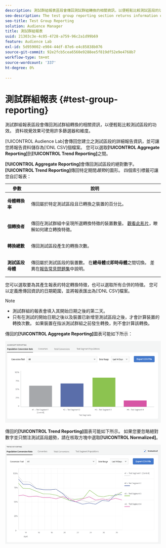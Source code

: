 ```yaml
---
description: 測試群組報表區段會傳回測試群組轉換的相關資訊，以便輕鬆比較測試區段的功效。 資料視覺效果可使用許多篩選器和維度。
seo-description: The test group reporting section returns information on test group conversions, allowing an easy comparison of test segment efficacy. Numerous filters and dimensions are available for data visualization.
seo-title: Test Group Reporting
solution: Audience Manager
title: 測試群組報表
uuid: 21303c3e-4c05-4728-a759-96c2a1d99b69
feature: Audience Lab
exl-id: 5d959002-e904-44df-87e6-e4c85838b076
source-git-commit: 92e2fcb5cea6560e9288ee5f819df52e9e4768b7
workflow-type: tm+mt
source-wordcount: '337'
ht-degree: 0%

---
```


# 測試群組報表 {#test-group-reporting}

測試群組報表區段會傳回測試群組轉換的相關資訊，以便輕鬆比較測試區段的功效。 資料視覺效果可使用許多篩選器和維度。

[!UICONTROL Audience Lab]會傳回您建立之測試區段的詳細報告資訊，並可讓您將報告資料儲存為[!DNL CSV]個檔案。 您可以選取&#x200B;**[!UICONTROL Aggregate Reporting]**&#x200B;到&#x200B;**[!UICONTROL Trend Reporting]**&#x200B;之間。

**[!UICONTROL Aggregate Reporting]**&#x200B;會傳回測試區段的絕對數字。 **[!UICONTROL Trend Reporting]**&#x200B;傳回特定期間&#x200B;*趨勢*&#x200B;的圖形。 四個索引標籤可讓您自訂報表：

<table id="table_446384AE9A36408A9C570CB7DB72C3D6"> 
 <thead> 
  <tr> 
   <th colname="col1" class="entry"> 參數 </th> 
   <th colname="col2" class="entry"> 說明 </th> 
  </tr> 
 </thead>
 <tbody> 
  <tr> 
   <td colname="col1"> <p> <b><span class="uicontrol">母體轉換率</span></b> </p> </td> 
   <td colname="col2"> <p>傳回屬於特定測試區段且已轉換之裝置的百分比。 </p> </td> 
  </tr> 
  <tr> 
   <td colname="col1"> <p> <b><span class="uicontrol">個轉換者</span></b> </p> </td> 
   <td colname="col2"> <p>傳回在測試群組中呈現所選轉換特徵的裝置數量。 <a href="https://helpx.adobe.com/audience-manager/kt/using/creating-conversion-traits-feature-video-use.html" format="https" scope="external">觀看此影片</a>，瞭解如何建立轉換特徵。 </p> </td> 
  </tr> 
  <tr> 
   <td colname="col1"> <p> <b><span class="uicontrol">轉換總數</span></b> </p> </td> 
   <td colname="col2"> <p>傳回測試區段產生的轉換次數。 </p> </td> 
  </tr> 
  <tr> 
   <td colname="col1"> <p> <b><span class="uicontrol">測試區段母體</span></b> </p> </td> 
   <td colname="col2"> <p>傳回屬於測試區段的裝置數。 在<b><span class="uicontrol">總母體</span></b>或<b><span class="uicontrol">即時母體</span></b>之間切換。 差異在<a href="../../faq/faq-reporting.md">報告常見問題集</a>中說明。 </p> </td>
  </tr>
 </tbody>
</table>

您可以選取要為其產生報表的特定轉換特徵，也可以選取所有合併的特徵。 您可以定義應傳回資訊的日期範圍，並將報表匯出為[!DNL CSV]檔案。

>[!NOTE]
>
>* 測試群組的報表會填入其開始日期之後的第二天。
>* 只有在測試的開始日期之後以及裝置已新增至測試區段之後，才會計算裝置的轉換次數。 如果裝置在指派測試群組之前發生轉換，則不會計算該轉換。

傳回的&#x200B;**[!UICONTROL Aggregate Reporting]**&#x200B;圖表可能如下所示：

![](assets/aggregate-reporting.PNG)

傳回的&#x200B;**[!UICONTROL Trend Reporting]**&#x200B;圖表可能如下所示。 如果您要忽略絕對數字並只關注測試區段趨勢，請在核取方塊中選取&#x200B;**[!UICONTROL Normalized]**。

![](assets/trend-reporting.PNG)
